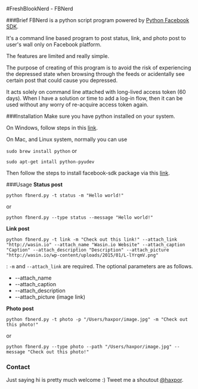 #FreshBlookNerd - FBNerd

###Brief
FBNerd is a python script program powered by [Python Facebook SDK](https://github.com/pythonforfacebook/facebook-sdk). 

It's a command line based program to post status, link, and photo post to user's wall only on Facebook platform.

The features are limited and really simple.

The purpose of creating of this program is to avoid the risk of experiencing the depressed state when browsing through the feeds or acidentally see certain post that could cause you depressed.

It acts solely on command line attached with long-lived access token (60 days). When I have a solution or time to add a log-in flow, then it can be used without any worry of re-acquire access token again.

###Installation
Make sure you have python installed on your system.

On Windows, follow steps in this [link](http://www.howtogeek.com/197947/how-to-install-python-on-windows/).

On Mac, and Linux system, normally you can use 

`sudo brew install python` or

`sudo apt-get intall python-pyudev`

Then follow the steps to install facebook-sdk package via this [link](http://facebook-sdk.readthedocs.org/en/latest/install.html).

###Usage
**Status post**

`python fbnerd.py -t status -m "Hello world!"`

or

`python fbnerd.py --type status --message "Hello world!"`

**Link post**

`python fbnerd.py -t link -m "Check out this link!" --attach_link "http://wasin.io" --attach_name "Wasin.io Website" --attach_caption "Caption" --attach_description "Description" --attach_picture "http://wasin.io/wp-content/uploads/2015/01/L-lYrqmV.png"`

: `-m` and `--attach_link` are required. The optional parameters are as follows.

* --attach_name
* --attach_caption
* --attach_description
* --attach_picture (image link)

**Photo post**

`python fbnerd.py -t photo -p "/Users/haxpor/image.jpg" -m "Check out this photo!"` 

or

`python fbnerd.py --type photo --path "/Users/haxpor/image.jpg" --message "Check out this photo!"`

### Contact
Just saying hi is pretty much welcome :)
Tweet me a shoutout [@haxpor](https://twitter.com/haxpor).
